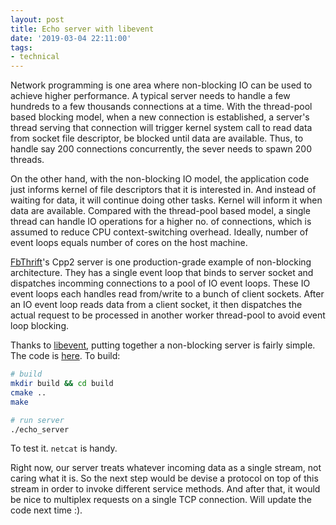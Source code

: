 ```yaml
---
layout: post
title: Echo server with libevent
date: '2019-03-04 22:11:00'
tags:
- technical
---
```


Network programming is one area where non-blocking IO can be used to achieve higher performance. A typical server needs to handle a few hundreds to a few thousands connections at a time. With the thread-pool based blocking model, when a new connection is established, a server's thread serving that connection will trigger kernel system call to read data from socket file descriptor, be blocked until data are available. Thus, to handle say 200 connections concurrently, the sever needs to spawn 200 threads. 

On the other hand, with the non-blocking IO model, the application code just informs kernel of file descriptors that it is interested in. And instead of waiting for data, it will continue doing other tasks. Kernel will inform it when data are available. Compared with the thread-pool based model, a single thread can handle IO operations for a higher no. of connections, which is assumed to reduce CPU context-switching overhead. Ideally, number of event loops equals number of cores on the host machine. 

[FbThrift](https://github.com/facebook/fbthrift)'s Cpp2 server is one production-grade example of non-blocking architecture. They has a single event loop that binds to server socket and dispatches incomming connections to a pool of IO event loops. These IO event loops each handles read from/write to a bunch of client sockets. After an IO event loop reads data from a client socket, it then dispatches the actual request to be processed in another worker thread-pool to avoid event loop blocking. 

Thanks to [libevent](https://libevent.org/), putting together a non-blocking server is fairly simple. The code is [here](https://github.com/vuamitom/Code-Exercises/tree/master/blog/libevent/server). To build:

```bash
# build
mkdir build && cd build
cmake ..
make

# run server
./echo_server
```

To test it. `netcat` is handy. 

Right now, our server treats whatever incoming data as a single stream, not caring what it is. So the next step would be devise a protocol on top of this stream in order to invoke different service methods. And after that, it would be nice to multiplex requests on a single TCP connection. Will update the code next time :). 